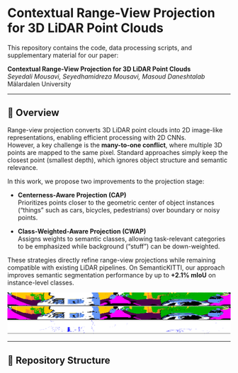# Contextual Range-View Projection for 3D LiDAR Point Clouds

This repository contains the code, data processing scripts, and supplementary material for our paper:

**Contextual Range-View Projection for 3D LiDAR Point Clouds**  
*Seyedali Mousavi, Seyedhamidreza Mousavi, Masoud Daneshtalab*  
Mälardalen University

---

## 📖 Overview
Range-view projection converts 3D LiDAR point clouds into 2D image-like representations, enabling efficient processing with 2D CNNs.  
However, a key challenge is the **many-to-one conflict**, where multiple 3D points are mapped to the same pixel. Standard approaches simply keep the closest point (smallest depth), which ignores object structure and semantic relevance.

In this work, we propose two improvements to the projection stage:

- **Centerness-Aware Projection (CAP)**  
  Prioritizes points closer to the geometric center of object instances (“things” such as cars, bicycles, pedestrians) over boundary or noisy points.  

- **Class-Weighted-Aware Projection (CWAP)**  
  Assigns weights to semantic classes, allowing task-relevant categories to be emphasized while background (“stuff”) can be down-weighted.  

These strategies directly refine range-view projections while remaining compatible with existing LiDAR pipelines. On SemanticKITTI, our approach improves semantic segmentation performance by up to **+2.1% mIoU** on instance-level classes.


![](contexual_range_image.png)

---

## 📂 Repository Structure

